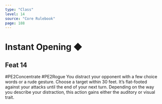 ```yaml
---
type: "Class"
level: 14
source: "Core Rulebook"
page: 188
---
```

# Instant Opening ◆
## Feat 14
#PE2Concentrate #PE2Rogue
You distract your opponent with a few choice words or a rude gesture. Choose a target within 30 feet. It’s flat-footed against your attacks until the end of your next turn. Depending on the way you describe your distraction, this action gains either the auditory or visual trait.